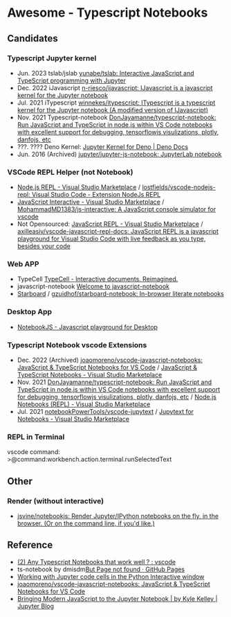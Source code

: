 # Awesome - Typescript Notebooks

## Candidates

### Typescript Jupyter kernel

- Jun. 2023 tslab/jslab [yunabe/tslab: Interactive JavaScript and TypeScript programming with Jupyter](https://github.com/yunabe/tslab)
- Dec. 2022 iJavascript [n-riesco/ijavascript: IJavascript is a javascript kernel for the Jupyter notebook]( https://github.com/n-riesco/ijavascript )
- Jul. 2021 iTypescript [winnekes/itypescript: ITypescript is a typescript kernel for the Jupyter notebook (A modified version of IJavascript)](https://github.com/winnekes/itypescript)
- Nov. 2021 Typescript-notebook [DonJayamanne/typescript-notebook: Run JavaScript and TypeScript in node.js within VS Code notebooks with excellent support for debugging, tensorflowjs visulizations, plotly, danfojs, etc](https://github.com/DonJayamanne/typescript-notebook)
- ???. ???? Deno Kernel: [Jupyter Kernel for Deno \| Deno Docs](https://docs.deno.com/runtime/manual/tools/jupyter)
- Jun. 2016 (Archived) [jupyter/jupyter-js-notebook: JupyterLab notebook]( https://github.com/jupyter/jupyter-js-notebook )

### VSCode REPL Helper (not Notebook)

- [Node.js REPL - Visual Studio Marketplace]( https://marketplace.visualstudio.com/items?itemName=lostfields.nodejs-repl ) / [lostfields/vscode-nodejs-repl: Visual Studio Code - Extension NodeJs REPL]( https://github.com/lostfields/vscode-nodejs-repl )
- [JavaScript Interactive - Visual Studio Marketplace]( https://marketplace.visualstudio.com/items?itemName=MohammadMD.js-interactive ) / [MohammadMD1383/js-interactive: A JavaScript console simulator for vscode]( https://github.com/MohammadMD1383/js-interactive )
- Not Opensourced: [JavaScript REPL - Visual Studio Marketplace]( https://marketplace.visualstudio.com/items?itemName=achil.vscode-javascript-repl ) / [axilleasiv/vscode-javascript-repl-docs: JavaScript REPL is a javascript playground for Visual Studio Code with live feedback as you type, besides your code]( https://github.com/axilleasiv/vscode-javascript-repl-docs )

### Web APP

- TypeCell [TypeCell - Interactive documents. Reimagined.](https://www.typecell.org/)
- javascript-notebook [Welcome to javascript-notebook](https://jbook.qiushiyan.dev/)
- [Starboard]( https://starboard.gg/ ) / [gzuidhof/starboard-notebook: In-browser literate notebooks]( https://github.com/gzuidhof/starboard-notebook )

### Desktop App

- [NotebookJS - Javascript playground for Desktop](https://notebookjs.app/)



### Typescript Notebook vscode Extensions

- Dec. 2022 (Archived) [joaomoreno/vscode-javascript-notebooks: JavaScript & TypeScript Notebooks for VS Code](https://github.com/joaomoreno/vscode-javascript-notebooks) / [JavaScript & TypeScript Notebooks - Visual Studio Marketplace](https://marketplace.visualstudio.com/items?itemName=joaomoreno.javascript-notebooks)
- Nov. 2021 [DonJayamanne/typescript-notebook: Run JavaScript and TypeScript in node.js within VS Code notebooks with excellent support for debugging, tensorflowjs visulizations, plotly, danfojs, etc](https://github.com/DonJayamanne/typescript-notebook) / [Node.js Notebooks (REPL) - Visual Studio Marketplace](https://marketplace.visualstudio.com/items?itemName=donjayamanne.typescript-notebook)
- Jul. 2021 [notebookPowerTools/vscode-jupytext](https://github.com/notebookPowerTools/vscode-jupytext) / [Jupytext for Notebooks - Visual Studio Marketplace](https://marketplace.visualstudio.com/items?itemName=donjayamanne.vscode-jupytext)

### REPL in Terminal

vscode command: >@command:workbench.action.terminal.runSelectedText

## Other

### Render (without interactive)

- [jsvine/notebookjs: Render Jupyter/IPython notebooks on the fly, in the browser. (Or on the command line, if you'd like.)]( https://github.com/jsvine/notebookjs )

## Reference

- [(2) Any Typescript Notebooks that work well ? : vscode](https://www.reddit.com/r/vscode/comments/qbg8z0/any_typescript_notebooks_that_work_well/)
- ts-notebook by dmisdm[But Page not found · GitHub Pages](https://dmisdm.github.io/ts-notebook/)
- [Working with Jupyter code cells in the Python Interactive window](https://code.visualstudio.com/docs/python/jupyter-support-py)
- [joaomoreno/vscode-javascript-notebooks: JavaScript & TypeScript Notebooks for VS Code](https://github.com/joaomoreno/vscode-javascript-notebooks)
- [Bringing Modern JavaScript to the Jupyter Notebook \| by Kyle Kelley | Jupyter Blog](https://blog.jupyter.org/bringing-modern-javascript-to-the-jupyter-notebook-fc998095081e)

[^1]: - Starboard [(2) I created an open source literate notebook system similar to Jupyter Notebook but for Javascript that runs entirely in the browser : javascript]( https://www.reddit.com/r/javascript/comments/i2gtnl/i_created_an_open_source_literate_notebook_system/ )